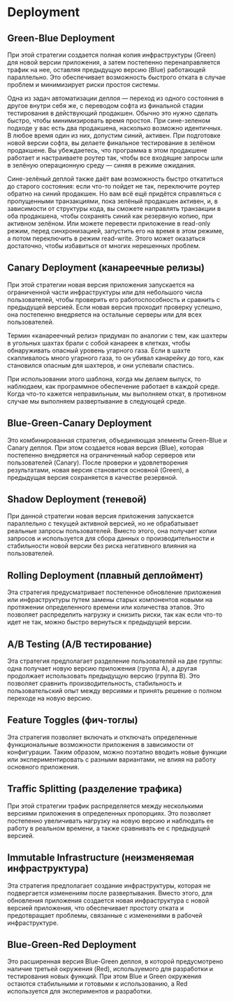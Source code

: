 # Deployment

## Green-Blue Deployment

При этой стратегии создается полная копия инфраструктуры (Green) для
новой версии приложения, а затем постепенно перенаправляется трафик на нее, оставляя предыдущую версию (Blue) работающей
параллельно. Это обеспечивает возможность быстрого отката в случае проблем и минимизирует риски простоя системы.

Одна из задач автоматизации деплоя — переход из одного состояния в другое внутри себя же, с переводом софта из финальной
стадии тестирования в действующий продакшен. Обычно это нужно сделать быстро, чтобы минимизировать время простоя. При
сине-зеленом подходе у вас есть два продакшена, насколько возможно идентичных. В любое время один из них, допустим
синий, активен. При подготовке новой версии софта, вы делаете финальное тестирование в зелёном продакшене. Вы
убеждаетесь, что программа в этом продакшене работает и настраиваете роутер так, чтобы все входящие запросы шли в
зелёную операционную среду — синяя в режиме ожидания.

Сине-зелёный деплой также даёт вам возможность быстро откатиться до старого состояния: если что-то пойдет не так,
переключите роутер обратно на синий продакшен. Но вам всё ещё придётся справляться с пропущенными транзакциями, пока
зелёный продакшен активен, и, в зависимости от структуры кода, вы сможете направлять транзакции в оба продакшена, чтобы
сохранять синий как резервную копию, при активном зелёном. Или можете перевести приложение в read-only режим, перед
синхронизацией, запустить его на время в этом режиме, а потом переключить в режим read-write. Этого может оказаться
достаточно, чтобы избавиться от многих нерешенных проблем.

## Canary Deployment (канареечные релизы)

При этой стратегии новая версия приложения запускается на ограниченной части инфраструктуры или для небольшого числа
пользователей, чтобы проверить его работоспособность и сравнить с предыдущей
версией. Если новая версия проходит проверку успешно, она постепенно внедряется на остальные серверы или для всех
пользователей.

Термин «канареечный релиз» придуман по аналогии с тем, как шахтеры в угольных шахтах брали с собой канареек в клетках,
чтобы обнаруживать опасный уровень угарного газа. Если в шахте скапливалось много угарного газа, то он убивал канарейку
до того, как становился опасным для шахтеров, и они успевали спастись.

При использовании этого шаблона, когда мы делаем выпуск, то наблюдаем, как программное обеспечение работает в каждой
среде. Когда что-то кажется неправильным, мы выполняем откат, в противном случае мы выполняем развертывание в следующей
среде.

## Blue-Green-Canary Deployment

Это комбинированная стратегия, объединяющая элементы Green-Blue и Canary деплоя. При этом создается новая версия (Blue),
которая постепенно внедряется на ограниченный набор серверов или пользователей (Canary). После проверки и удовлетворения
результатами, новая версия становится основной (Green), а предыдущая версия сохраняется в качестве резервной.

## Shadow Deployment (теневой)

При данной стратегии новая версия приложения запускается параллельно с текущей активной версией, но не обрабатывает
реальные запросы пользователей. Вместо этого, она получает копии запросов и используется для сбора данных о
производительности и стабильности новой версии без риска негативного влияния на пользователей.

## Rolling Deployment (плавный деплоймент)

Эта стратегия предусматривает постепенное обновление приложения или
инфраструктуры путем замены старых компонентов новыми на протяжении определенного времени или количества этапов. Это
позволяет распределить нагрузку и снизить риски, так как если что-то идет не так, можно быстро вернуться к предыдущей
версии.

## A/B Testing (A/B тестирование)

Эта стратегия предполагает разделение пользователей на две группы: одна получает новую
версию приложения (группа A), а другая продолжает использовать предыдущую версию (группа B). Это позволяет сравнить
производительность, стабильность и пользовательский опыт между версиями и принять решение о полном переходе на новую
версию.

## Feature Toggles (фич-тоглы)

Эта стратегия позволяет включать и отключать определенные функциональные возможности приложения в зависимости от
конфигурации. Таким образом, можно поэтапно вводить новые функции или экспериментировать с разными вариантами, не влияя
на работу основного приложения.

## Traffic Splitting (разделение трафика)

При этой стратегии трафик распределяется между несколькими версиями приложения в определенных пропорциях. Это позволяет
постепенно увеличивать нагрузку на новую версию и наблюдать ее работу в реальном времени, а также сравнивать ее с
предыдущей версией.

## Immutable Infrastructure (неизменяемая инфраструктура)

Эта стратегия предполагает создание инфраструктуры, которая не подвергается изменениям после развертывания. Вместо
этого, для обновления приложения создается новая инфраструктура с новой версией приложения, что обеспечивает простоту
отката и предотвращает проблемы, связанные с изменениями в рабочей инфраструктуре.

## Blue-Green-Red Deployment

Это расширенная версия Blue-Green деплоя, в которой предусмотрено наличие третьей окружения (Red), используемого для
разработки и тестирования новых функций. При этом Blue и Green окружения остаются стабильными и готовыми к
использованию, а Red используется для экспериментов и разработки.


